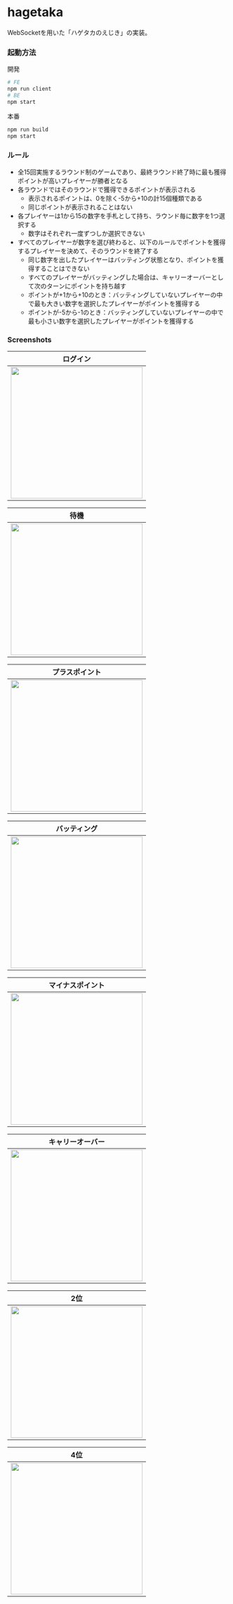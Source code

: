 # hagetaka
WebSocketを用いた「ハゲタカのえじき」の実装。

### 起動方法
開発

```sh
# FE
npm run client
# BE
npm start
```

本番

```sh
npm run build
npm start
```

### ルール
- 全15回実施するラウンド制のゲームであり、最終ラウンド終了時に最も獲得ポイントが高いプレイヤーが勝者となる
- 各ラウンドではそのラウンドで獲得できるポイントが表示される
  - 表示されるポイントは、0を除く-5から+10の計15個種類である
  - 同じポイントが表示されることはない
- 各プレイヤーは1から15の数字を手札として持ち、ラウンド毎に数字を1つ選択する
  - 数字はそれぞれ一度ずつしか選択できない
- すべてのプレイヤーが数字を選び終わると、以下のルールでポイントを獲得するプレイヤーを決めて、そのラウンドを終了する
  - 同じ数字を出したプレイヤーはバッティング状態となり、ポイントを獲得することはできない
  - すべてのプレイヤーがバッティングした場合は、キャリーオーバーとして次のターンにポイントを持ち越す
  - ポイントが+1から+10のとき：バッティングしていないプレイヤーの中で最も大きい数字を選択したプレイヤーがポイントを獲得する
  - ポイントが-5から-1のとき：バッティングしていないプレイヤーの中で最も小さい数字を選択したプレイヤーがポイントを獲得する
 
### Screenshots
|ログイン|
|--|
|<img src="https://github.com/mtsml/hagetaka/blob/images/login.png" width="300px">|

|待機|
|--|
|<img src="https://github.com/mtsml/hagetaka/blob/images/wait.png" width="300px">|

|プラスポイント|
|--|
|<img src="https://github.com/mtsml/hagetaka/blob/images/play_pluspoint.png" width="300px">|

|バッティング|
|--|
|<img src="https://github.com/mtsml/hagetaka/blob/images/play_conflict.png" width="300px">|

|マイナスポイント|
|--|
|<img src="https://github.com/mtsml/hagetaka/blob/images/play_minuspoint.png" width="300px">|

|キャリーオーバー|
|--|
|<img src="https://github.com/mtsml/hagetaka/blob/images/play_carryover.png" width="300px">|

|2位|
|--|
|<img src="https://github.com/mtsml/hagetaka/blob/images/result_2nd.png" width="300px">|

|4位|
|--|
|<img src="https://github.com/mtsml/hagetaka/blob/images/result_4th.png" width="300px">|

